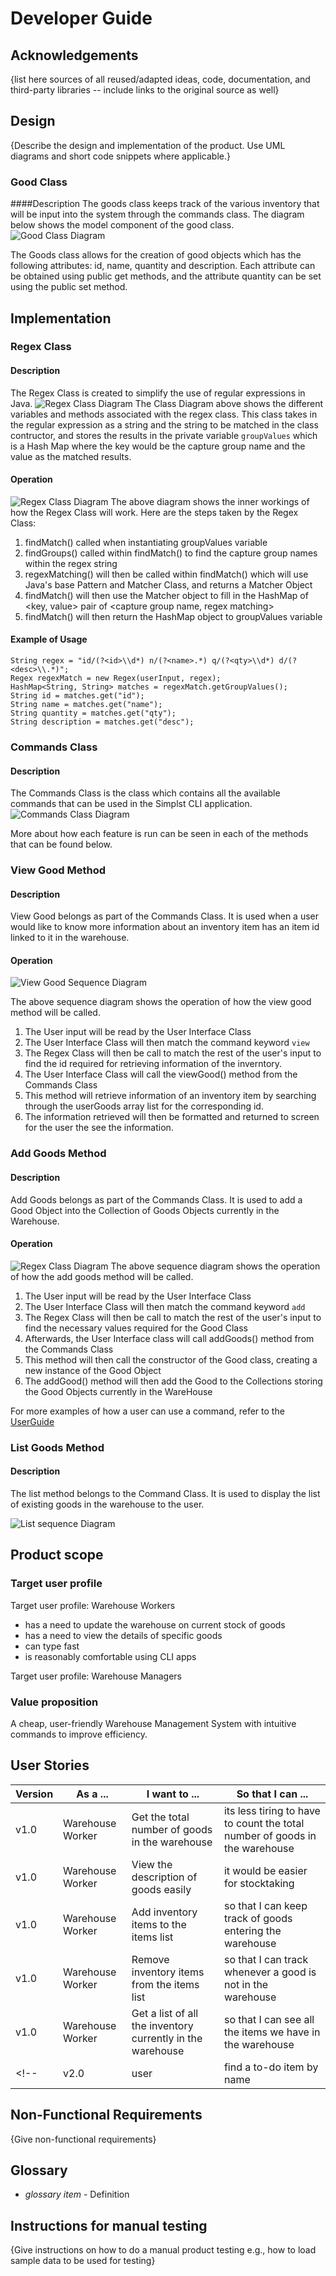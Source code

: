 # Developer Guide

## Acknowledgements

{list here sources of all reused/adapted ideas, code, documentation, and third-party libraries -- include links to the original source as well}

## Design
{Describe the design and implementation of the product. Use UML diagrams and short code snippets where applicable.}
### Good Class
####Description
The goods class keeps track of the various inventory that will be input into the system through the commands class.
The diagram below shows the model component of the good class.
![Good Class Diagram](http://www.plantuml.com/plantuml/proxy?cache=no&src=https://raw.githubusercontent.com/AY2122S2-CS2113T-T09-4/tp/master/docs/diagrams/Good.puml)

The Goods class allows for the creation of good objects which has the following attributes: id, name, quantity and 
description. Each attribute can be obtained using public get methods, and the attribute quantity can be set using the public set method.


## Implementation
### Regex Class
#### Description
The Regex Class is created to simplify the use of regular expressions in Java.
![Regex Class Diagram](http://www.plantuml.com/plantuml/proxy?cache=no&src=https://raw.githubusercontent.com/AY2122S2-CS2113T-T09-4/tp/master/docs/diagrams/Regex.puml)
The Class Diagram above shows the different variables and methods associated with the regex class.
This class takes in the regular expression as a string and the string to be matched in the class contructor, and stores the results
in the private variable `groupValues` which is a Hash Map where the key would be the capture group name and the value as the matched results.

#### Operation
![Regex Class Diagram](http://www.plantuml.com/plantuml/proxy?cache=no&src=https://raw.githubusercontent.com/AY2122S2-CS2113T-T09-4/tp/master/docs/diagrams/RegexMatching.puml)
The above diagram shows the inner workings of how the Regex Class will work. Here are the steps taken by the Regex Class:
1. findMatch() called when instantiating groupValues variable
2. findGroups() called within findMatch() to find the capture group names within the regex string
3. regexMatching() will then be called within findMatch() which will use Java's base Pattern and Matcher Class, and returns a Matcher Object
4. findMatch() will then use the Matcher object to fill in the HashMap of <key, value> pair of <capture group name, regex matching>
5. findMatch() will then return the HashMap object to groupValues variable

#### Example of Usage
```
String regex = "id/(?<id>\\d*) n/(?<name>.*) q/(?<qty>\\d*) d/(?<desc>\\.*)";
Regex regexMatch = new Regex(userInput, regex);
HashMap<String, String> matches = regexMatch.getGroupValues();
String id = matches.get("id");
String name = matches.get("name");
String quantity = matches.get("qty");
String description = matches.get("desc");
```
### Commands Class
#### Description
The Commands Class is the class which contains all the available commands that can be used in the Simplst CLI application.
![Commands Class Diagram](http://www.plantuml.com/plantuml/proxy?cache=no&src=https://raw.githubusercontent.com/AY2122S2-CS2113T-T09-4/tp/master/docs/diagrams/CommandsClass.puml)

More about how each feature is run can be seen in each of the methods that can be found below.

### View Good Method
#### Description
View Good belongs as part of the Commands Class. It is used when a user would like to know more information about an inventory item has an item id linked to it in the warehouse.

#### Operation
![View Good Sequence Diagram](http://www.plantuml.com/plantuml/proxy?cache=no&src=https://raw.githubusercontent.com/AY2122S2-CS2113T-T09-4/tp/master/docs/diagrams/viewGood.puml)

The above sequence diagram shows the operation of how the view good method will be called.
1. The User input will be read by the User Interface Class
2. The User Interface Class will then match the command keyword `view`
3. The Regex Class will then be call to match the rest of the user's input to find the id required for retrieving information of the inverntory.
4. The User Interface Class will call the viewGood() method from the Commands Class
5. This method will retrieve information of an inventory item by searching through the userGoods array list for the corresponding id.
6. The information retrieved will then be formatted and returned to screen for the user the see the information.

### Add Goods Method
#### Description
Add Goods belongs as part of the Commands Class. It is used to add a Good Object into the Collection of Goods Objects currently in the Warehouse.

#### Operation
![Regex Class Diagram](http://www.plantuml.com/plantuml/proxy?cache=no&src=https://raw.githubusercontent.com/AY2122S2-CS2113T-T09-4/tp/master/docs/diagrams/addGood.puml)
The above sequence diagram shows the operation of how the add goods method will be called. 
1. The User input will be read by the User Interface Class
2. The User Interface Class will then match the command keyword `add`
3. The Regex Class will then be call to match the rest of the user's input to find the necessary values required for the Good Class
4. Afterwards, the User Interface class will call addGoods() method from the Commands Class
5. This method will then call the constructor of the Good class, creating a new instance of the Good Object
6. The addGood() method will then add the Good to the Collections storing the Good Objects currently in the WareHouse

For more examples of how a user can use a command, refer to the [UserGuide](/UserGuide.md)

### List Goods Method
#### Description
The list method belongs to the Command Class. It is used to display the list of existing goods in the warehouse to the
user.

![List sequence Diagram](http://www.plantuml.com/plantuml/proxy?cache=no&src=https://raw.githubusercontent.com/AY2122S2-CS2113T-T09-4/tp/master/docs/diagrams/List.puml)


## Product scope
### Target user profile

Target user profile: Warehouse Workers
* has a need to update the warehouse on current stock of goods
* has a need to view the details of specific goods
* can type fast
* is reasonably comfortable using CLI apps

Target user profile: Warehouse Managers



### Value proposition

A cheap, user-friendly Warehouse Management System with intuitive commands to improve efficiency.

## User Stories

|Version| As a ... | I want to ... | So that I can ...|
|--------|----------|---------------|------------------|
|v1.0|Warehouse Worker|Get the total number of goods in the warehouse|its less tiring to have to count the total number of goods in the warehouse|
|v1.0|Warehouse Worker|View the description of goods easily|it would be easier for stocktaking|
|v1.0|Warehouse Worker|Add inventory items to the items list|so that I can keep track of goods entering the warehouse|
|v1.0|Warehouse Worker|Remove inventory items from the items list|so that I can track whenever a good is not in the warehouse|
|v1.0|Warehouse Worker|Get a list of all the inventory currently in the warehouse|so that I can see all the items we have in the warehouse|
<!-- |v2.0|user|find a to-do item by name|locate a to-do without having to go through the entire list| -->

## Non-Functional Requirements

{Give non-functional requirements}

## Glossary

* *glossary item* - Definition

## Instructions for manual testing

{Give instructions on how to do a manual product testing e.g., how to load sample data to be used for testing}
